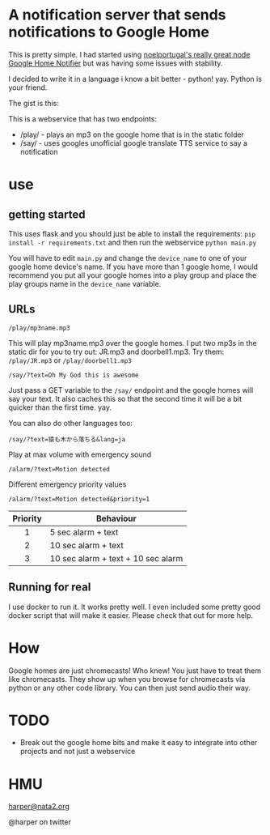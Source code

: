 # A notification server that sends notifications to Google Home

This is pretty simple. I had started using [noelportugal's really great node Google Home Notifier](https://github.com/noelportugal/google-home-notifier) but was having some issues with stability. 

I decided to write it in a language i know a bit better - python! yay. Python is your friend. 

The gist is this: 

This is a webservice that has two endpoints:

- /play/ - plays an mp3 on the google home that is in the static folder
- /say/ - uses googles unofficial google translate TTS service to say a notification

# use

## getting started

This uses flask and you should just be able to install the requirements: `pip install -r requirements.txt` and then run the webservice `python main.py`

You will have to edit `main.py` and change the `device_name` to one of your google home device's name. If you have more than 1 google home, I would recommend you put all your google homes into a play group and place the play groups name in the `device_name` variable. 

## URLs

`/play/mp3name.mp3`

This will play mp3name.mp3 over the google homes. I put two mp3s in the static dir for you to try out: JR.mp3 and doorbell1.mp3. Try them: `/play/JR.mp3` or `/play/doorbell1.mp3`

`/say/?text=Oh My God this is awesome`

Just pass a GET variable to the `/say/` endpoint and the google homes will say your text. It also caches this so that the second time it will be a bit quicker than the first time. yay. 

You can also do other languages too: 

`/say/?text=猿も木から落ちる&lang=ja` 

Play at max volume with emergency sound

`/alarm/?text=Motion detected`

Different emergency priority values

`/alarm/?text=Motion detected&priority=1`

| Priority        | Behaviour |
| :-------------: |-------------|
| 1 | 5 sec alarm + text |
| 2 | 10 sec alarm + text |
| 3 | 10 sec alarm + text + 10 sec alarm |


## Running for real

I use docker to run it. It works pretty well. I even included some pretty good docker script that will make it easier. Please check that out for more help. 

# How

Google homes are just chromecasts! Who knew! You just have to treat them like chromecasts. They show up when you browse for chromecasts via python or any other code library. You can then just send audio their way. 

# TODO

* Break out the google home bits and make it easy to integrate into other projects and not just a webservice



# HMU

harper@nata2.org

@harper on twitter
